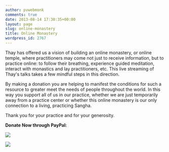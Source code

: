 ```yaml
---
author: pvwebmonk
comments: true
date: 2013-08-14 17:30:35+00:00
layout: page
slug: online-monastery
title: Online Monastery
wordpress_id: 2767
---
```


Thay has offered us a vision of building an online monastery, or online temple, where practitioners may come not just to receive information, but to practice online: to follow their breathing, experience guided meditation, interact with monastics and lay practitioners, etc. This live streaming of Thay's talks takes a few mindful steps in this direction.

By making a donation you are helping to manifest the conditions for such a resource to greater meet the needs of people throughout the world. In this way you support all of us in our practice, whether we are just temporarily away from a practice center or whether this online monastery is our only connection to a living, practicing Sangha.

Thank you for your practice and for your generosity.

**Donate Now through PayPal:**










![](https://www.paypal.com/en_US/i/scr/pixel.gif)


![](https://www.paypal.com/en_US/i/scr/pixel.gif)







